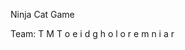 Ninja Cat Game

Team: T M T
      o e i
      d g h
      o l o
      r e m
        n i
        a r
